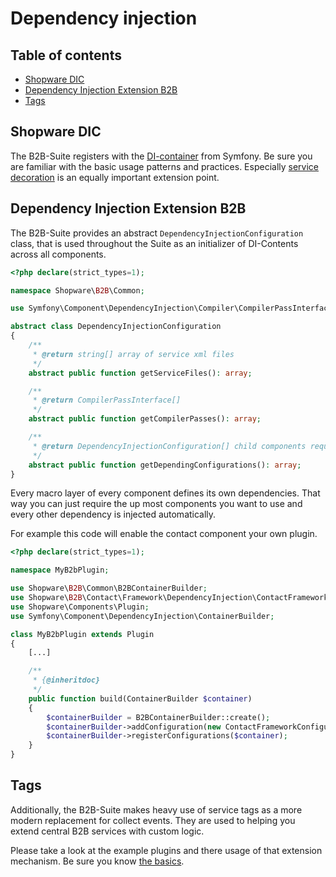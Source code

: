 # Dependency injection

## Table of contents

*   [Shopware DIC](#shopware-dic)
*   [Dependency Injection Extension B2B](#dependency-injection-extension-b2b)
*   [Tags](#tags)

## Shopware DIC

The B2B-Suite registers with the [DI-container](../../../../../../guides/plugins/plugins/plugin-fundamentals/dependency-injection.md) from Symfony. 
Be sure you are familiar with the basic usage patterns and practices. 
Especially [service decoration](../../../../../../guides/plugins/plugins/plugin-fundamentals/adjusting-service.md) is an equally important extension point.

## Dependency Injection Extension B2B

The B2B-Suite provides an abstract `DependencyInjectionConfiguration` class, that is used throughout the Suite as an initializer of DI-Contents across all components.

```php
<?php declare(strict_types=1);

namespace Shopware\B2B\Common;

use Symfony\Component\DependencyInjection\Compiler\CompilerPassInterface;

abstract class DependencyInjectionConfiguration
{
    /**
     * @return string[] array of service xml files
     */
    abstract public function getServiceFiles(): array;

    /**
     * @return CompilerPassInterface[]
     */
    abstract public function getCompilerPasses(): array;

    /**
     * @return DependencyInjectionConfiguration[] child components required by this component
     */
    abstract public function getDependingConfigurations(): array;
}
```

Every macro layer of every component defines its own dependencies. 
That way you can just require the up most components you want to use and every other dependency is injected automatically.

For example this code will enable the contact component your own plugin.

```php
<?php declare(strict_types=1);

namespace MyB2bPlugin;

use Shopware\B2B\Common\B2BContainerBuilder;
use Shopware\B2B\Contact\Framework\DependencyInjection\ContactFrameworkConfiguration
use Shopware\Components\Plugin;
use Symfony\Component\DependencyInjection\ContainerBuilder;

class MyB2bPlugin extends Plugin
{
    [...]

    /**
     * {@inheritdoc}
     */
    public function build(ContainerBuilder $container)
    {
        $containerBuilder = B2BContainerBuilder::create();
        $containerBuilder->addConfiguration(new ContactFrameworkConfiguration());
        $containerBuilder->registerConfigurations($container);
    }
}
```

## Tags

Additionally, the B2B-Suite makes heavy use of service tags as a more modern replacement for collect events. 
They are used to helping you extend central B2B services with custom logic. 

Please take a look at the example plugins and there usage of that extension mechanism. 
Be sure you know [the basics](http://symfony.com/doc/current/service_container/tags.html).

